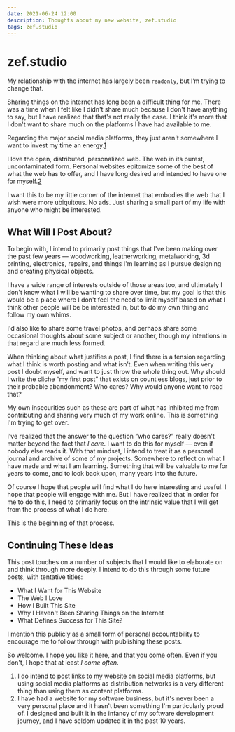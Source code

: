 ```yaml
---
date: 2021-06-24 12:00
description: Thoughts about my new website, zef.studio
tags: zef.studio
---
```


# zef.studio

My relationship with the internet has largely been `readonly`, but I’m trying to
change that.

Sharing things on the internet has long been a difficult thing for me. There was
a time when I felt like I didn't share much because I don't have anything to
say, but I have realized that that's not really the case. I think it's more that
I don't want to share much on the platforms I have had available to me.

Regarding the major social media platforms, they just aren't somewhere I want to
invest my time an energy.[1](#footnotes)

I love the open, distributed, personalized web. The web in its purest,
uncontaminated form. Personal websites epitomize some of the best of what the
web has to offer, and I have long desired and intended to have one for
myself.[2](#footnotes)

I want this to be my little corner of the internet that embodies the web
that I wish were more ubiquitous. No ads. Just sharing a small part of my life
with anyone who might be interested.

## What Will I Post About?

To begin with, I intend to primarily post things that I've been making over the
past few years — woodworking, leatherworking, metalworking, 3d printing,
electronics, repairs, and things I'm learning as I pursue designing and creating
physical objects.

I have a wide range of interests outside of those areas too, and ultimately I
don't know what I will be wanting to share over time, but my goal is that this
would be a place where I don't feel the need to limit myself based on what I think other
people will be be interested in, but to do my own thing and follow my own whims.

I'd also like to share some travel photos, and perhaps share some occasional
thoughts about some subject or another, though my intentions in that regard are
much less formed.

When thinking about what justifies a post, I find there is a tension regarding
what I think is worth posting and what isn’t. Even when writing this very post I
doubt myself, and want to just throw the whole thing out. Why should I write the
cliche “my first post” that exists on countless blogs, just prior to their probable
abandonment? Who cares? Why would anyone want to read that?

My own insecurities such as these are part of what has inhibited me from
contributing and sharing very much of my work online. This is something I'm
trying to get over.

I’ve realized that the answer to the question “who cares?” really doesn't matter
beyond the fact that _I care_. I want to do this for myself — even if nobody else
reads it. With that mindset, I intend to treat it as a personal journal and
archive of some of my projects. Somewhere to reflect on what I have made and
what I am learning. Something that will be valuable to me for years to come, and
to look back upon, many years into the future.

Of course I hope that people will find what I do here interesting and useful. I
hope that people will engage with me. But I have realized that in order for me
to do this, I need to primarily focus on the intrinsic value that I will get
from the process of what I do here.

This is the beginning of that process.

## Continuing These Ideas

This post touches on a number of subjects that I would like to elaborate on and
think through more deeply. I intend to do this through some future posts, with
tentative titles:

- What I Want for This Website
- The Web I Love
- How I Built This Site
- Why I Haven't Been Sharing Things on the Internet
- What Defines Success for This Site?

I mention this publicly as a small form of personal accountability to encourage
me to follow through with publishing these posts.

So welcome. I hope you like it here, and that you come often. Even if you don't,
I hope that at least _I come often_.


1) I do intend to post links to my website on social media platforms, but using
social media platforms as distribution networks is a very different thing
than using them as content platforms.
2) I have had a website for my software business, but it's never been a very
personal place and it hasn't been something I'm particularly proud of. I
designed and built it in the infancy of my software development journey, and I
have seldom updated it in the past 10 years.
